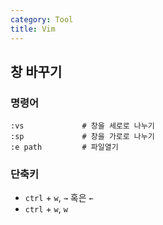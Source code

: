 ```yaml
---
category: Tool
title: Vim
---
```



## 창 바꾸기

### 명령어
```vim
:vs             # 창을 세로로 나누기
:sp             # 창을 가로로 나누기
:e path         # 파일열기
```

### 단축키
* `ctrl` + `w`, `→` 혹은 `←`
* `ctrl` + `w`, `w`
